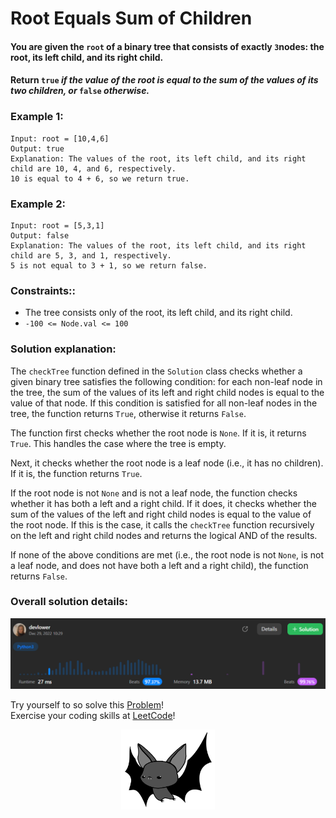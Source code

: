 # Root Equals Sum of Children

#### You are given the `root` of a binary tree that consists of exactly `3`nodes: the root, its left child, and its right child.

#### Return `true` *if the value of the root is equal to the sum of the values of its two children, or* `false` *otherwise.*

### Example 1:
```
Input: root = [10,4,6]
Output: true
Explanation: The values of the root, its left child, and its right child are 10, 4, and 6, respectively.
10 is equal to 4 + 6, so we return true.
```

### Example 2:
```
Input: root = [5,3,1]
Output: false
Explanation: The values of the root, its left child, and its right child are 5, 3, and 1, respectively.
5 is not equal to 3 + 1, so we return false.
```

### Constraints:: 

- The tree consists only of the root, its left child, and its right child.
- `-100 <= Node.val <= 100`

### Solution explanation:
The `checkTree` function defined in the `Solution` class checks whether a given binary tree satisfies the following condition: for each non-leaf node in the tree, the sum of the values of its left and right child nodes is equal to the value of that node. If this condition is satisfied for all non-leaf nodes in the tree, the function returns `True`, otherwise it returns `False`.

The function first checks whether the root node is `None`. If it is, it returns `True`. This handles the case where the tree is empty.

Next, it checks whether the root node is a leaf node (i.e., it has no children). If it is, the function returns `True`.

If the root node is not `None` and is not a leaf node, the function checks whether it has both a left and a right child. If it does, it checks whether the sum of the values of the left and right child nodes is equal to the value of the root node. If this is the case, it calls the `checkTree` function recursively on the left and right child nodes and returns the logical AND of the results.

If none of the above conditions are met (i.e., the root node is not `None`, is not a leaf node, and does not have both a left and a right child), the function returns `False`.

### Overall solution details:

<p align="center">
  <img src="src/solutionDetails.png" alt="Solution Details" width="650">
</p>

Try yourself to so solve this [Problem](https://leetcode.com/problems/root-equals-sum-of-children/)!
<br>
Exercise your coding skills at [LeetCode](https://leetcode.com)!

<p align="center">
  <img src="src/bat.png" alt="devlower logo" width="150">
</p>
